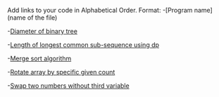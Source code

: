 Add links to your code in Alphabetical Order.
Format: -[Program name](name of the file)

-[Diameter of binary tree](diameterbinarytree.kt)

-[Length of longest common sub-sequence using dp ](longestcommonsubsequence.kt)

-[Merge sort algorithm](mergesort.kt)

-[Rotate array by specific given count](rotatearrayclockwise.kt)

-[Swap two numbers without third variable](swap_numbers_without_third_variable.kt)

